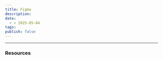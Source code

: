 ```yaml
---
title: Figma
description: 
date:
  - - 2025-05-04
tags: 
publish: false
---
```



---




### Resources
